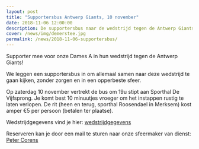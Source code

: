 ```yaml
---
layout: post
title: "Supportersbus Antwerp Giants, 10 november"
date: 2018-11-06 12:00:00
description: De supportersbus naar de wedstrijd tegen de Antwerp Giants vertrekt om 19u aan de sporthal.
cover: /news/img/demerstee.jpg
permalink: /news/2018-11-06-supportersbus/
---
```


Supporter mee voor onze Dames A in hun wedstrijd tegen de Antwerp Giants!

We leggen een supportersbus in om allemaal samen naar deze wedstrijd te gaan kijken, zonder zorgen en in een opperbeste sfeer.

Op zaterdag 10 november vertrekt de bus om 19u stipt aan Sporthal De Vijfsprong. Je komt best 10 minuutjes vroeger om het instappen rustig te laten verlopen. De rit (heen en terug, sporthal Roosendael in Merksem) kost amper €5 per persoon (betalen ter plaatse).

Wedstrijdgegevens vind je hier: [wedstrijdgegevens](/match/?matchid=BVBL18199180NADSE11AKB)

Reserveren kan je door een mail te sturen naar onze sfeermaker van dienst: [Peter Corens](mailto://peter.corens@skynet.be)